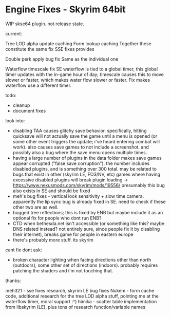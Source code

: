 # Engine Fixes - Skyrim 64bit

WIP skse64 plugin. not release state.

current:

Tree LOD alpha update caching
Form lookup caching
Together these constitute the same fix SSE fixes provides

Double perk apply bug fix
Same as the individual one

Waterflow timescale fix
SE waterflow is tied to a global timer, this global timer updates with the in-game hour of day; timescale causes this to move slower or faster, which makes water flow slower or faster. Fix makes waterflow use a different timer.

todo:

- cleanup
- document fixes

look into:

- disabling TAA causes glitchy save behavior. specifically, hitting quicksave will not actually save the game until a menu is opened (or some other event triggers the update; i've heard entering combat will work). also causes save games to not include a screenshot, and possibly also a bug where the save menu opens multiple times.
- having a large number of plugins in the data folder makes save games appear corrupted ("false save corruption"). the number includes disabled plugins, and is something over 300 total. may be related to bugs that exist in other (skyrim LE, FO3/NV, etc) games where having excessive disabled plugins will break plugin loading -> https://www.nexusmods.com/skyrim/mods/19556/ presumably this bug also exists in SE and should be fixed
- meh's bug fixes - vertical look sensitivity + slow time camera. apparently the lip sync bug is already fixed in SE. need to check if these other two are as well.
- bugged tree reflections; this is fixed by ENB but maybe include it as an optional fix for people who dont run ENB?
- CTD when bethesda.net isn't accessible (or something like this? maybe DNS related instead? not entirely sure, since people fix it by disabling their internet), breaks game for people in eastern europe 
- there's probably more stuff. its skyrim

cant fix dont ask:

- broken character lighting when facing directions other than north (outdoors), some other set of directions (indoors). probably requires patching the shaders and i'm not touching that.

thanks:

meh321 - sse fixes research, skyrim LE bug fixes
Nukem - form cache code, additional research for the tree LOD alpha stuff, pointing me at the waterflow timer, moral support :^)
himika - scatter table implementation from libskyrim (LE), plus tons of research function/variable names




